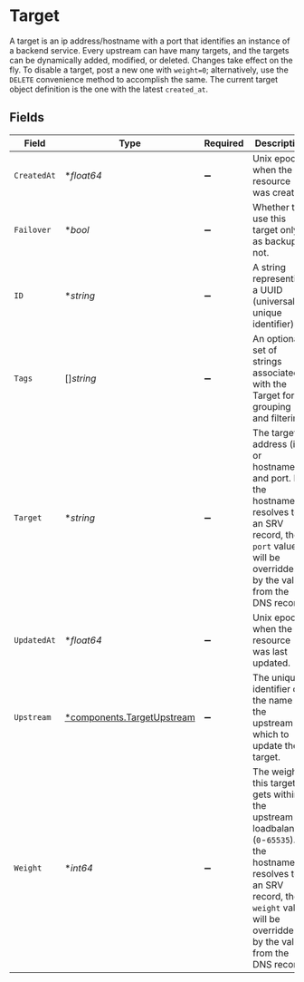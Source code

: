 # Target

A target is an ip address/hostname with a port that identifies an instance of a backend service. Every upstream can have many targets, and the targets can be dynamically added, modified, or deleted. Changes take effect on the fly. To disable a target, post a new one with `weight=0`; alternatively, use the `DELETE` convenience method to accomplish the same. The current target object definition is the one with the latest `created_at`.


## Fields

| Field                                                                                                                                                                                          | Type                                                                                                                                                                                           | Required                                                                                                                                                                                       | Description                                                                                                                                                                                    |
| ---------------------------------------------------------------------------------------------------------------------------------------------------------------------------------------------- | ---------------------------------------------------------------------------------------------------------------------------------------------------------------------------------------------- | ---------------------------------------------------------------------------------------------------------------------------------------------------------------------------------------------- | ---------------------------------------------------------------------------------------------------------------------------------------------------------------------------------------------- |
| `CreatedAt`                                                                                                                                                                                    | **float64*                                                                                                                                                                                     | :heavy_minus_sign:                                                                                                                                                                             | Unix epoch when the resource was created.                                                                                                                                                      |
| `Failover`                                                                                                                                                                                     | **bool*                                                                                                                                                                                        | :heavy_minus_sign:                                                                                                                                                                             | Whether to use this target only as backup or not.                                                                                                                                              |
| `ID`                                                                                                                                                                                           | **string*                                                                                                                                                                                      | :heavy_minus_sign:                                                                                                                                                                             | A string representing a UUID (universally unique identifier).                                                                                                                                  |
| `Tags`                                                                                                                                                                                         | []*string*                                                                                                                                                                                     | :heavy_minus_sign:                                                                                                                                                                             | An optional set of strings associated with the Target for grouping and filtering.                                                                                                              |
| `Target`                                                                                                                                                                                       | **string*                                                                                                                                                                                      | :heavy_minus_sign:                                                                                                                                                                             | The target address (ip or hostname) and port. If the hostname resolves to an SRV record, the `port` value will be overridden by the value from the DNS record.                                 |
| `UpdatedAt`                                                                                                                                                                                    | **float64*                                                                                                                                                                                     | :heavy_minus_sign:                                                                                                                                                                             | Unix epoch when the resource was last updated.                                                                                                                                                 |
| `Upstream`                                                                                                                                                                                     | [*components.TargetUpstream](../../models/components/targetupstream.md)                                                                                                                        | :heavy_minus_sign:                                                                                                                                                                             | The unique identifier or the name of the upstream for which to update the target.                                                                                                              |
| `Weight`                                                                                                                                                                                       | **int64*                                                                                                                                                                                       | :heavy_minus_sign:                                                                                                                                                                             | The weight this target gets within the upstream loadbalancer (`0`-`65535`). If the hostname resolves to an SRV record, the `weight` value will be overridden by the value from the DNS record. |